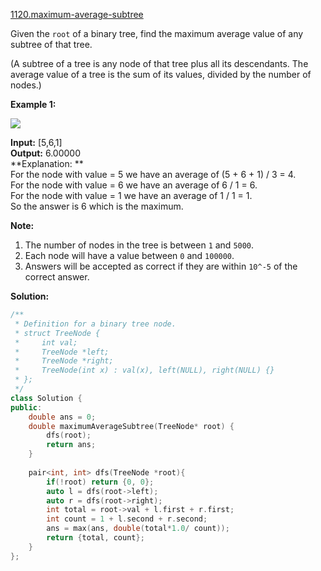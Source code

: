 [1120.maximum-average-subtree](https://leetcode.com/problems/maximum-average-subtree/)  

Given the `root` of a binary tree, find the maximum average value of any subtree of that tree.

(A subtree of a tree is any node of that tree plus all its descendants. The average value of a tree is the sum of its values, divided by the number of nodes.)

**Example 1:**

![](https://assets.leetcode.com/uploads/2019/04/09/1308_example_1.png)

  
**Input:** \[5,6,1\]  
**Output:** 6.00000  
**Explanation: **  
For the node with value = 5 we have an average of (5 + 6 + 1) / 3 = 4.  
For the node with value = 6 we have an average of 6 / 1 = 6.  
For the node with value = 1 we have an average of 1 / 1 = 1.  
So the answer is 6 which is the maximum.  

**Note:**

1.  The number of nodes in the tree is between `1` and `5000`.
2.  Each node will have a value between `0` and `100000`.
3.  Answers will be accepted as correct if they are within `10^-5` of the correct answer.  



**Solution:**  

```cpp
/**
 * Definition for a binary tree node.
 * struct TreeNode {
 *     int val;
 *     TreeNode *left;
 *     TreeNode *right;
 *     TreeNode(int x) : val(x), left(NULL), right(NULL) {}
 * };
 */
class Solution {
public:
    double ans = 0;
    double maximumAverageSubtree(TreeNode* root) {
        dfs(root);
        return ans;
    }
    
    pair<int, int> dfs(TreeNode *root){
        if(!root) return {0, 0};
        auto l = dfs(root->left);
        auto r = dfs(root->right);
        int total = root->val + l.first + r.first;
        int count = 1 + l.second + r.second;
        ans = max(ans, double(total*1.0/ count));
        return {total, count};
    }
};
```
      